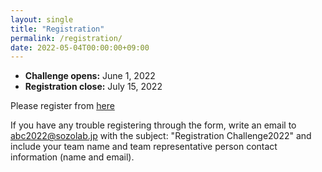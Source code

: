 ```yaml
---
layout: single
title: "Registration"
permalink: /registration/
date: 2022-05-04T00:00:00+09:00
---
```


- __Challenge opens:__ June 1, 2022
- __Registration close:__ July 15, 2022

Please register from [here](https://forms.gle/JFq4mX4EKHP82ndv8)

If you have any trouble registering through the form, write an email to abc2022@sozolab.jp with the subject: "Registration Challenge2022" and include your team name and team representative person contact information (name and email).



